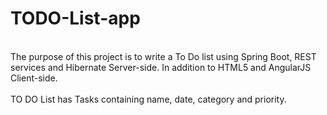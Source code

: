 # TODO-List-app
<br /> The purpose of this project is to write a To Do list using Spring Boot, REST services and Hibernate Server-side. In addition to HTML5 and AngularJS Client-side. <br />
<br />TO DO List has Tasks containing name, date, category and priority.
